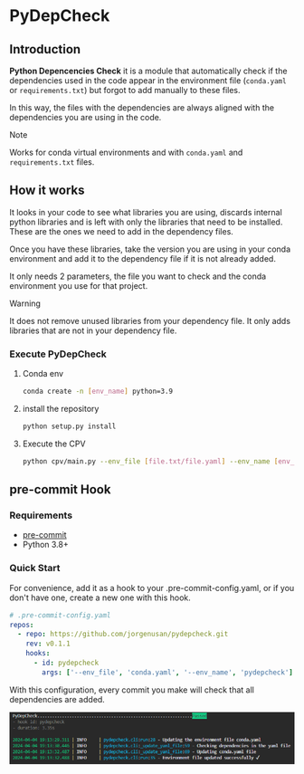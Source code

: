 # PyDepCheck

## Introduction

**Python Depencencies Check** it is a module that automatically check if the dependencies used in the code appear in the environment file (`conda.yaml` or `requirements.txt`) but forgot to add manually to these files.

In this way, the files with the dependencies are always aligned with the dependencies you are using in the code.

> [!NOTE]
> Works for conda virtual environments and with `conda.yaml` and `requirements.txt` files.

## How it works

It looks in your code to see what libraries you are using, discards internal python libraries and is left with only the libraries that need to be installed. These are the ones we need to add in the dependency files.

Once you have these libraries, take the version you are using in your conda environment and add it to the dependency file if it is not already added.

It only needs 2 parameters, the file you want to check and the conda environment you use for that project.

> [!WARNING]
> It does not remove unused libraries from your dependency file. It only adds libraries that are not in your dependency file.

### Execute PyDepCheck

1. Conda env

   ```bash
   conda create -n [env_name] python=3.9
    ```

2. install the repository

   ```bash
   python setup.py install
   ```

3. Execute the CPV

    ```bash
    python cpv/main.py --env_file [file.txt/file.yaml] --env_name [env_name]
    ```

## pre-commit Hook

### Requirements

- [pre-commit](https://pre-commit.com/)
- Python 3.8+

### Quick Start

For convenience, add it as a hook to your .pre-commit-config.yaml, or if you don't have one, create a new one with this hook.

```yaml
# .pre-commit-config.yaml
repos:
  - repo: https://github.com/jorgenusan/pydepcheck.git
    rev: v0.1.1
    hooks:
      - id: pydepcheck
        args: ['--env_file', 'conda.yaml', '--env_name', 'pydepcheck']
```

With this configuration, every commit you make will check that all dependencies are added.

![Terminal logs](assets/terminal_logs.png)
